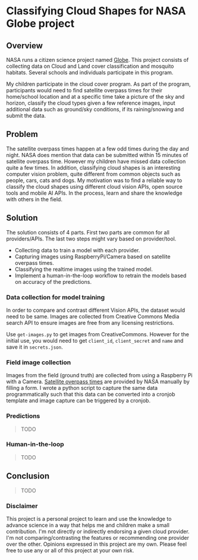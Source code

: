 # Classifying Cloud Shapes for NASA Globe project

## Overview

NASA runs a citizen science project named [Globe](https://www.globe.gov). This project consists of collecting data on Cloud and Land cover classification and mosquito habitats. Several schools and individuals participate in this program.

My children participate in the cloud cover program. As part of the program, participants would need to find satellite overpass times for their home/school location and at a specific time take a picture of the sky and horizon, classify the cloud types given a few reference images, input additional data such as ground/sky conditions, if its raining/snowing and submit the data.

## Problem

The satellite overpass times happen at a few odd times during the day and night. NASA does mention that data can be submitted within 15 minutes of satellite overpass time. However my children have missed data collection quite a few times. In addition, classifying cloud shapes is an interesting computer vision problem, quite different from common objects such as people, cars, cats and dogs. My motivation was to find a reliable way to classify the cloud shapes using different cloud vision APIs, open source tools and mobile AI APIs. In the process, learn and share the knowledge with others in the field.

## Solution

The solution consists of 4 parts. First two parts are common for all providers/APIs. The last two steps might vary based on provider/tool.

- Collecting data to train a model with each provider.
- Capturing images using RaspberryPi/Camera based on satellite overpass times.
- Classifying the realtime images using the trained model.
- Implement a human-in-the-loop workflow to retrain the models based on accuracy of the predictions.  

### Data collection for model training

In order to compare and contrast different Vision APIs, the dataset would need to be same. Images are collected from Creative Commons Media search API to ensure images are free from any licensing restrictions. 

Use ```get-images.py``` to get images from CreativeCommons. However for the initial use, you would need to get ```client_id```, ```client_secret``` and ```name``` and save it in ```secrets.json```.  

### Field image collection

Images from the field (ground truth) are collected from using a Raspberry Pi with a Camera. [Satellite overpass times](https://scool.larc.nasa.gov/GLOBE/globe_overpass-en.html) are provided by NASA manually by filling a form. I wrote a python script to capture the same data programmatically such that this data can be converted into a cronjob template and image capture can be triggered by a cronjob.

### Predictions
> TODO

### Human-in-the-loop
> TODO

## Conclusion
>TODO

### Disclaimer

This project is a personal project to learn and use the knowledge to advance science in a way that helps me and children make a small contribution. I'm not directly or indirectly endorsing a given cloud provider. I'm not comparing/contrasting the features or recommending one provider over the other. Opinions expressed in this project are my own. Please feel free to use any or all of this project at your own risk.
 
